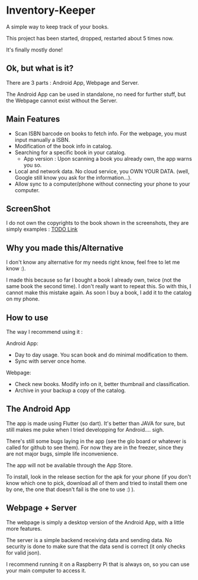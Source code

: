 # Inventory-Keeper

A simple way to keep track of your books.

This project has been started, dropped, restarted about 5 times now.

It's finally mostly done!

## Ok, but what is it?

There are 3 parts : Android App, Webpage and Server.

The Android App can be used in standalone, no need for further stuff, but the Webpage cannot exist without the Server.

## Main Features

- Scan ISBN barcode on books to fetch info. For the webpage, you must input manually a ISBN.
- Modification of the book info in catalog.
- Searching for a specific book in your catalog.
   - App version : Upon scanning a book you already own, the app warns you so.
- Local and network data. No cloud service, you OWN YOUR DATA. (well, Google still know you ask for the information...).
- Allow sync to a computer/phone without connecting your phone to your computer.

## ScreenShot

I do not own the copyrights to the book shown in the screenshots, they are simply examples : [TODO Link]()

## Why you made this/Alternative

I don't know any alternative for my needs right know, feel free to let me know :).

I made this because so far I bought a book I already own, twice (not the same book the second time). I don't really want to repeat this. So with this, I cannot make this mistake again. As soon I buy a book, I add it to the catalog on my phone.

## How to use

The way I recommend using it :

Android App:
- Day to day usage. You scan book and do minimal modification to them.
- Sync with server once home.

Webpage:
- Check new books. Modify info on it, better thumbnail and classification.
- Archive in your backup a copy of the catalog.

## The Android App

The app is made using Flutter (so dart). It's better than JAVA for sure, but still makes me puke when I tried developping for Android.... sigh.

There's still some bugs laying in the app (see the glo board or whatever is called for github to see them). For now they are in the freezer, since they are not major bugs, simple life inconvenience.

The app will not be available through the App Store.

To install, look in the release section for the apk for your phone (if you don't know which one to pick, download all of them and tried to install them one by one, the one that doesn't fail is the one to use :) ).

## Webpage + Server

The webpage is simply a desktop version of the Android App, with a little more features.

The server is a simple backend receiving data and sending data. No security is done to make sure that the data send is correct (it only checks for valid json).

I recommend running it on a Raspberry Pi that is always on, so you can use your main computer to access it.
